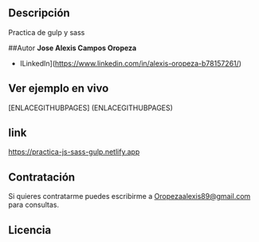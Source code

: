 ## Descripción

Practica de gulp y sass

##Autor
**Jose Alexis Campos Oropeza**


* ILinkedIn](https://www.linkedin.com/in/alexis-oropeza-b78157261/)

## Ver ejemplo en vivo
[ENLACEGITHUBPAGES] (ENLACEGITHUBPAGES)

## link
https://practica-js-sass-gulp.netlify.app

## Contratación

Si quieres contratarme puedes escribirme a Oropezaalexis89@gmail.com para consultas.

## Licencia
